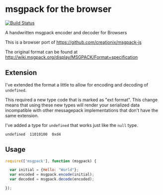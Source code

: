 # msgpack for the browser

[![Build Status](https://secure.travis-ci.org/creationix/msgpack-js-browser.png)](http://travis-ci.org/creationix/msgpack-js-browser)

A handwritten msgpack encoder and decoder for Browsers

This is a browser port of https://github.com/creationix/msgpack-js

The original format can be found at <http://wiki.msgpack.org/display/MSGPACK/Format+specification>

## Extension

I've extended the format a little to allow for encoding and decoding of `undefined`.

This required a new type code that is marked as "ext format".
This change means that using these new types will render your serialized data
incompatible with other messagepack implementations that don't have the same
extension.

I've added a type for `undefined` that works just like the `null` type.

    undefined  11010100  0xd4

## Usage

``` javascript
require(['msgpack'], function (msgpack) {

  var initial = {Hello: "World"};
  var encoded = msgpack.encode(initial);
  var decoded = msgpack.decode(encoded);

});
```

